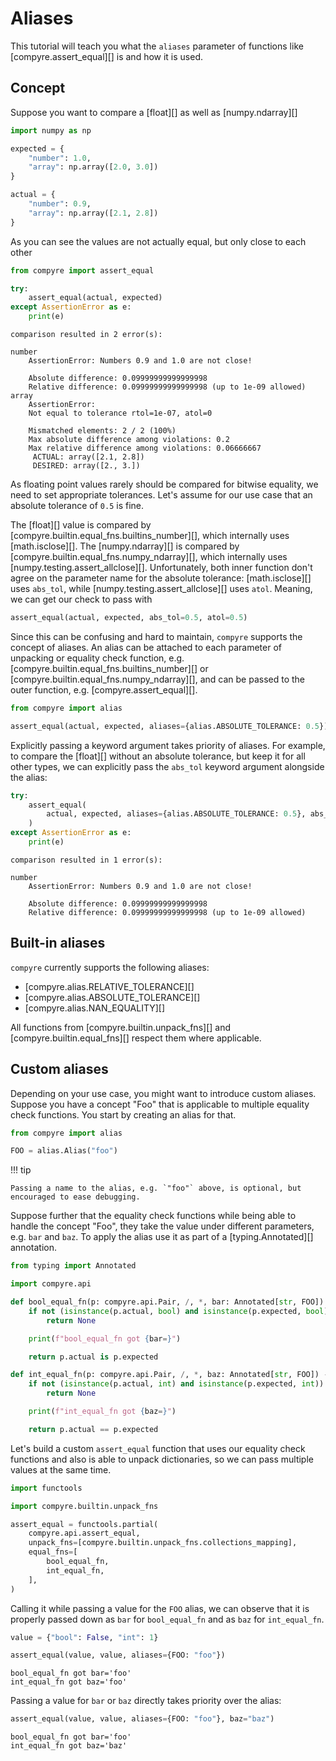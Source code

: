 # Aliases

This tutorial will teach you what the `aliases` parameter of functions like [compyre.assert_equal][] is and how it is
used.

## Concept

Suppose you want to compare a [float][] as well as [numpy.ndarray][]

```python
import numpy as np

expected = {
    "number": 1.0,
    "array": np.array([2.0, 3.0])
}

actual = {
    "number": 0.9,
    "array": np.array([2.1, 2.8])
}
```

As you can see the values are not actually equal, but only close to each other

```python
from compyre import assert_equal

try:
    assert_equal(actual, expected)
except AssertionError as e:
    print(e)
```

```
comparison resulted in 2 error(s):

number
    AssertionError: Numbers 0.9 and 1.0 are not close!

    Absolute difference: 0.09999999999999998
    Relative difference: 0.09999999999999998 (up to 1e-09 allowed)
array
    AssertionError: 
    Not equal to tolerance rtol=1e-07, atol=0

    Mismatched elements: 2 / 2 (100%)
    Max absolute difference among violations: 0.2
    Max relative difference among violations: 0.06666667
     ACTUAL: array([2.1, 2.8])
     DESIRED: array([2., 3.])
```

As floating point values rarely should be compared for bitwise equality, we need to set appropriate tolerances. Let's
assume for our use case that an absolute tolerance of `0.5` is fine.

The [float][] value is compared by [compyre.builtin.equal_fns.builtins_number][], which internally uses
[math.isclose][]. The [numpy.ndarray][] is compared by [compyre.builtin.equal_fns.numpy_ndarray][], which internally
uses [numpy.testing.assert_allclose][]. Unfortunately, both inner function don't agree on the parameter name for the
absolute tolerance: [math.isclose][] uses `abs_tol`, while [numpy.testing.assert_allclose][] uses `atol`. Meaning, we
can get our check to pass with

```python
assert_equal(actual, expected, abs_tol=0.5, atol=0.5)
```

Since this can be confusing and hard to maintain, `compyre` supports the concept of aliases. An alias can be attached to
each parameter of unpacking or equality check function, e.g. [compyre.builtin.equal_fns.builtins_number][] or
[compyre.builtin.equal_fns.numpy_ndarray][], and can be passed to the outer function, e.g. [compyre.assert_equal][].

```python
from compyre import alias

assert_equal(actual, expected, aliases={alias.ABSOLUTE_TOLERANCE: 0.5})
```

Explicitly passing a keyword argument takes priority of aliases. For example, to compare the [float][] without an
absolute tolerance, but keep it for all other types, we can explicitly pass the `abs_tol` keyword argument alongside the
alias:

```python
try:
    assert_equal(
        actual, expected, aliases={alias.ABSOLUTE_TOLERANCE: 0.5}, abs_tol=0
    )
except AssertionError as e:
    print(e)
```

```
comparison resulted in 1 error(s):

number
    AssertionError: Numbers 0.9 and 1.0 are not close!

    Absolute difference: 0.09999999999999998
    Relative difference: 0.09999999999999998 (up to 1e-09 allowed)
```

## Built-in aliases

`compyre` currently supports the following aliases:

- [compyre.alias.RELATIVE_TOLERANCE][]
- [compyre.alias.ABSOLUTE_TOLERANCE][]
- [compyre.alias.NAN_EQUALITY][]

All functions from [compyre.builtin.unpack_fns][] and [compyre.builtin.equal_fns][] respect them where applicable.

## Custom aliases

Depending on your use case, you might want to introduce custom aliases. Suppose you have a concept "Foo" that is
applicable to multiple equality check functions. You start by creating an alias for that.

```python
from compyre import alias

FOO = alias.Alias("foo")
```

!!! tip

    Passing a name to the alias, e.g. `"foo"` above, is optional, but encouraged to ease debugging.

Suppose further that the equality check functions while being able to handle the concept "Foo", they take the value
under different parameters, e.g. `bar` and `baz`. To apply the alias use it as part of a [typing.Annotated][]
annotation.

```python
from typing import Annotated

import compyre.api

def bool_equal_fn(p: compyre.api.Pair, /, *, bar: Annotated[str, FOO]) -> compyre.api.EqualFnResult:
    if not (isinstance(p.actual, bool) and isinstance(p.expected, bool)):
        return None

    print(f"bool_equal_fn got {bar=}")

    return p.actual is p.expected

def int_equal_fn(p: compyre.api.Pair, /, *, baz: Annotated[str, FOO]) -> compyre.api.EqualFnResult:
    if not (isinstance(p.actual, int) and isinstance(p.expected, int)):
        return None

    print(f"int_equal_fn got {baz=}")

    return p.actual == p.expected
```

Let's build a custom `assert_equal` function that uses our equality check functions and also is able to unpack
dictionaries, so we can pass multiple values at the same time.

```python
import functools

import compyre.builtin.unpack_fns

assert_equal = functools.partial(
    compyre.api.assert_equal,
    unpack_fns=[compyre.builtin.unpack_fns.collections_mapping],
    equal_fns=[
        bool_equal_fn,
        int_equal_fn,
    ],
)
```

Calling it while passing a value for the `FOO` alias, we can observe that it is properly passed down as `bar` for
`bool_equal_fn` and as `baz` for `int_equal_fn`.

```python
value = {"bool": False, "int": 1}

assert_equal(value, value, aliases={FOO: "foo"})
```

```
bool_equal_fn got bar='foo'
int_equal_fn got baz='foo'
```

Passing a value for `bar` or `baz` directly takes priority over the alias:

```python
assert_equal(value, value, aliases={FOO: "foo"}, baz="baz")
```

```
bool_equal_fn got bar='foo'
int_equal_fn got baz='baz'
```
